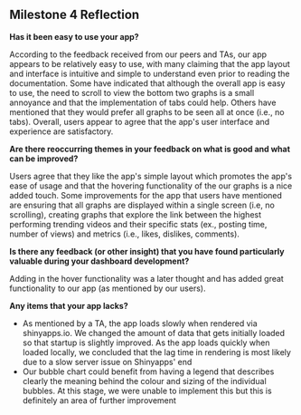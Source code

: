 ## Milestone 4 Reflection

**Has it been easy to use your app?**

According to the feedback received from our peers and TAs, our app appears to be relatively easy to use, with many claiming that the app layout and interface is intuitive and simple to understand even prior to reading the documentation. Some have indicated that although the overall app is easy to use, the need to scroll to view the bottom two graphs is a small annoyance and that the implementation of tabs could help. Others have mentioned that they would prefer all graphs to be seen all at once (i.e., no tabs). Overall, users appear to agree that the app's user interface and experience are satisfactory.

**Are there reoccurring themes in your feedback on what is good and what can be improved?**

Users agree that they like the app's simple layout which promotes the app's ease of usage and that the hovering functionality of the our graphs is a nice added touch. Some improvements for the app that users have mentioned are ensuring that all graphs are displayed within a single screen (i.e, no scrolling), creating graphs that explore the link between the highest performing trending videos and their specific stats (ex., posting time, number of views) and metrics (i.e., likes, dislikes, comments).

**Is there any feedback (or other insight) that you have found particularly valuable during your dashboard development?**

Adding in the hover functionality was a later thought and has added great functionality to our app (as mentioned by our users).

**Any items that your app lacks?**

-   As mentioned by a TA, the app loads slowly when rendered via shinyapps.io. We changed the amount of data that gets initially loaded so that startup is slightly improved. As the app loads quickly when loaded locally, we concluded that the lag time in rendering is most likely due to a slow server issue on Shinyapps' end
-   Our bubble chart could benefit from having a legend that describes clearly the meaning behind the colour and sizing of the individual bubbles. At this stage, we were unable to implement this but this is definitely an area of further improvement

